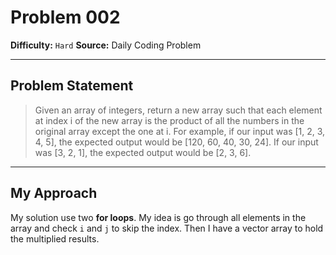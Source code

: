 # Problem 002

**Difficulty:** `Hard`
**Source:** Daily Coding Problem

---

## Problem Statement

> Given an array of integers, return a new array such that each element at index i of the new array is the product of all the numbers in the original array except the one at i. For example, if our input was [1, 2, 3, 4, 5], the expected output would be [120, 60, 40, 30, 24]. If our input was [3, 2, 1], the expected output would be [2, 3, 6].

---

## My Approach

My solution use two **for loops**. My idea is go through all elements in the array and check `i` and `j` to skip the index. Then I have a vector array to hold the multiplied results.  

